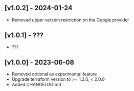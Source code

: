 ## [v1.0.2] - 2024-01-24

- Removed upper version restriction on the Google provider

## [v1.0.1] - ???

- ???

## [v1.0.0] - 2023-06-08

- Removed optional as experimental feature
- Upgrade terraform version to >= 1.3.0, < 2.0.0
- Added CHANGELOG.md
